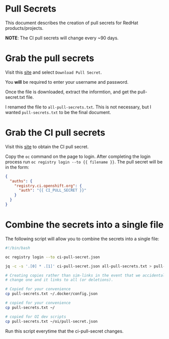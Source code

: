 # Pull Secrets

This document describes the creation of pull secrets for RedHat products/projects.

**NOTE**: The CI pull secrets will change every ~90 days.


# Grab the pull secrets

Visit this [site](https://console.redhat.com/openshift/install/aws/installer-provisioned) and select `Download Pull Secret`.

You **will** be required to enter your username and password.

Once the file is downloaded, extract the informtion, and get the pull-secret.txt file.

I renamed the file to `all-pull-secrets.txt`. This is not necessary, but I wanted `pull-secrets.txt` to be the final document.


# Grab the CI pull secrets

Visit this [site](https://oauth-openshift.apps.ci.l2s4.p1.openshiftapps.com/oauth/token/request) to obtain the CI pull secret.

Copy the `oc` command on the page to login. After completing the login process run `oc registry login --to {{ filename }}`. The
pull secret will be in the form: 

```json
{
  "auths": {
    "registry.ci.openshift.org": {
      "auth": "{{ CI_PULL_SECRET }}"
    }
  }
}
```


# Combine the secrets into a single file

The following script will allow you to combine the secrets into a single file:

```bash
#!/bin/bash                                                                     

oc registry login --to ci-pull-secret.json

jq -c -s '.[0] * .[1]' ci-pull-secret.json all-pull-secrets.txt > pull-secrets.txt

# Creating copies rather than sim-links in the event that we accidentally
# change one and it links to all (or deletions).

# Copied for your convenience 
cp pull-secrets.txt ~/.docker/config.json

# copied for your convenience
cp pull-secrets.txt ~/

# copied for OI dev scripts
cp pull-secrets.txt ~/oi/pull-secret.json
```

Run this script everytime that the ci-pull-secret changes.

